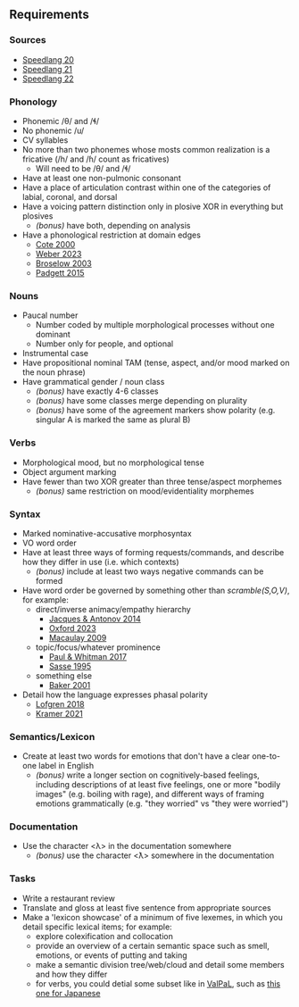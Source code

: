 ## Requirements

### Sources
- [Speedlang 20](https://www.reddit.com/r/conlangs/comments/1ecyu0k/20th_speedlang_challenge/)
- [Speedlang 21](https://drive.google.com/file/d/1AbsBEmmoiRj6NlMd4NmopOiT9Y3csqXM/view)
- [Speedlang 22](https://mareck.neocities.org/speedlangs/prompts/speedlang%2022%20prompt.pdf)

### Phonology
- Phonemic /θ/ and /ɬ/
- No phonemic /u/
- CV syllables
- No more than two phonemes whose mosts common realization is a fricative (/h/ and /ɦ/ count as fricatives)
    - Will need to be /θ/ and /ɬ/
- Have at least one non-pulmonic consonant
- Have a place of articulation contrast within one of the categories of labial, coronal, and dorsal
- Have a voicing pattern distinction only in plosive XOR in everything but plosives
    - *(bonus)* have both, depending on analysis
- Have a phonological restriction at domain edges
    - [Cote 2000](https://mareck.neocities.org/pdfs/cote%202000%20consonant%20cluster%20phonotactics%20a%20perceptual%20approach%20ch%205%20edge%20effects.PDF)
    - [Weber 2023](https://mareck.neocities.org/pdfs/weber%202023%20spelling%20out%20prosodic%20structure%20inside%20of%20polysynthetic%20words.pdf)
    - [Broselow 2003](https://mareck.neocities.org/pdfs/broselow%202003%20marginal%20phonology%20phonotactics%20on%20the%20edge.pdf)
    - [Padgett 2015](https://mareck.neocities.org/pdfs/padgett%202015%20Word-Edge%20Effects%20as%20Overphonologization%20of%20Phrase-Edge%20Effects.pdf)

### Nouns
- Paucal number
    - Number coded by multiple morphological processes without one dominant
    - Number only for people, and optional
- Instrumental case
- Have propositional nominal TAM (tense, aspect, and/or mood marked on the noun phrase)
- Have grammatical gender / noun class
    - *(bonus)* have exactly 4-6 classes
    - *(bonus)* have some classes merge depending on plurality
    - *(bonus)* have some of the agreement markers show polarity (e.g. singular A is marked the same as plural B)

### Verbs
- Morphological mood, but no morphological tense
- Object argument marking
- Have fewer than two XOR greater than three tense/aspect morphemes
    - *(bonus)* same restriction on mood/evidentiality morphemes

### Syntax
- Marked nominative-accusative morphosyntax
- VO word order
- Have at least three ways of forming requests/commands, and describe how they differ in use (i.e. which contexts)
    - *(bonus)* include at least two ways negative commands can be formed
- Have word order be governed by something other than *scramble(S,O,V)*, for example:
    - direct/inverse animacy/empathy hierarchy
        - [Jacques & Antonov 2014](https://mareck.neocities.org/pdfs/Direct-Inverse_systems.pdf)
        - [Oxford 2023](https://mareck.neocities.org/pdfs/oxford%202023%20a%20tale%20of%20two%20inverses.pdf)
        - [Macaulay 2009](https://mareck.neocities.org/pdfs/macaulay%202009%20on%20prominence%20hierarchies%20evidence%20from%20algonquian.pdf)
    - topic/focus/whatever prominence
        - [Paul & Whitman 2017](https://mareck.neocities.org/pdfs/paul%20and%20whitman%202017%20topic%20prominence.pdf)
        - [Sasse 1995](https://mareck.neocities.org/pdfs/sasse%201995%20prominence%20typology.pdf)
    - something else
        - [Baker 2001](https://mareck.neocities.org/pdfs/baker%202001%20the%20natures%20of%20nonconfigurationality.pdf)
- Detail how the language expresses phasal polarity
    - [Lofgren 2018](https://mareck.neocities.org/pdfs/lofgren%202018%20phasal%20polarity%20systems%20in%20east%20bantu.pdf)
    - [Kramer 2021](https://mareck.neocities.org/pdfs/kramer%202021%20the%20expression%20of%20phasal%20polarity%20in%20african%20languages.pdf)

### Semantics/Lexicon
- Create at least two words for emotions that don't have a clear one-to-one label in English
    - *(bonus)* write a longer section on cognitively-based feelings, including descriptions of at least five feelings, one or more "bodily images" (e.g. boiling with rage), and different ways of framing emotions grammatically (e.g. "they worried" vs "they were worried")

### Documentation
- Use the character \<λ\> in the documentation somewhere
    - *(bonus)* use the character \<ƛ\> somewhere in the documentation

### Tasks
- Write a restaurant review
- Translate and gloss at least five sentence from appropriate sources
- Make a 'lexicon showcase' of a minimum of five lexemes, in which you detail specific lexical items; for example:
    - explore colexification and collocation
    - provide an overview of a certain semantic space such as smell, emotions, or events of putting and taking
    - make a semantic division tree/web/cloud and detail some members and how they differ
    - for verbs, you could detial some subset like in [ValPaL](https://valpal.info/), such as [this one for Japanese](https://valpal.info/values/nucl1643-hug-1)
